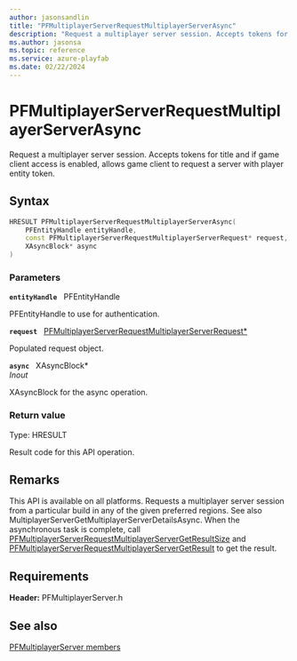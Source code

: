 ```yaml
---
author: jasonsandlin
title: "PFMultiplayerServerRequestMultiplayerServerAsync"
description: "Request a multiplayer server session. Accepts tokens for title and if game client access is enabled, allows game client to request a server with player entity token."
ms.author: jasonsa
ms.topic: reference
ms.service: azure-playfab
ms.date: 02/22/2024
---
```


# PFMultiplayerServerRequestMultiplayerServerAsync  

Request a multiplayer server session. Accepts tokens for title and if game client access is enabled, allows game client to request a server with player entity token.  

## Syntax  
  
```cpp
HRESULT PFMultiplayerServerRequestMultiplayerServerAsync(  
    PFEntityHandle entityHandle,  
    const PFMultiplayerServerRequestMultiplayerServerRequest* request,  
    XAsyncBlock* async  
)  
```  
  
### Parameters  
  
**`entityHandle`** &nbsp; PFEntityHandle  
  
PFEntityHandle to use for authentication.  
  
**`request`** &nbsp; [PFMultiplayerServerRequestMultiplayerServerRequest*](../../pfmultiplayerservertypes/structs/pfmultiplayerserverrequestmultiplayerserverrequest.md)  
  
Populated request object.  
  
**`async`** &nbsp; XAsyncBlock*  
*_Inout_*  
  
XAsyncBlock for the async operation.  
  
  
### Return value
Type: HRESULT
  
Result code for this API operation.
  
## Remarks  
  
This API is available on all platforms. Requests a multiplayer server session from a particular build in any of the given preferred regions. See also MultiplayerServerGetMultiplayerServerDetailsAsync. When the asynchronous task is complete, call [PFMultiplayerServerRequestMultiplayerServerGetResultSize](pfmultiplayerserverrequestmultiplayerservergetresultsize.md) and [PFMultiplayerServerRequestMultiplayerServerGetResult](pfmultiplayerserverrequestmultiplayerservergetresult.md) to get the result.
  
## Requirements  
  
**Header:** PFMultiplayerServer.h
  
## See also  
[PFMultiplayerServer members](../pfmultiplayerserver_members.md)  

  
  
